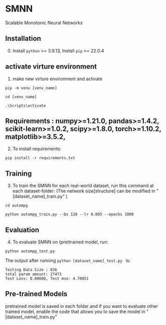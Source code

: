 # SMNN
Scalable Monotonic Neural Networks


## Installation
0. Install `python` >= 3.9.13, Install `pip` >= 22.0.4


## activate virture environment 
1. make new virture environment and activate 
```make venv
pip -m venv [venv_name]
```
```move to venv directory
cd [venv_name]
```
```activate
.\Scripts\activate
```


## Requirements : numpy>=1.21.0, pandas>=1.4.2, scikit-learn>=1.0.2, scipy>=1.8.0, torch>=1.10.2, matplotlib>=3.5.2, 
2. To install requirements: 
```setup
pip install -r requirements.txt
```


## Training
3. To train the SMNN for each real-world dataset, run this command at each dataset-folder:
(The network size[structure] can be modified in "[dataset_name]_train.py" )

```move to "dataset_name" forder, ex)autompg
cd autompg
```
```train
python autompg_train.py --bs 128 --lr 0.005 --epochs 1000 
```


## Evaluation
4. To evaluate SMNN on (pre)trained model, run:
```eval
python autompg_test.py 
```
The output after running `python [dataset_name]_test.py ` is:

	Testing Data Size : 836
	total param amount: 27473
	Test Loss: 0.00600, Test mse: 4.70051


## Pre-trained Models
pretrained model is saved in each folder and if you want to evaluate other trained model, enable the code that allows you to save the model in "[dataset_name]_train.py"

